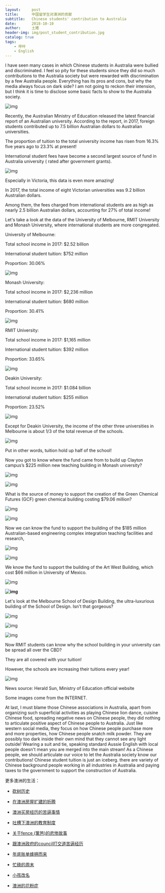 ```yaml
---
layout:     post
title:      中国留学生对澳洲的贡献
subtitle:   Chinese students' contribution to Australia
date:       2018-10-10
author:     土猪
header-img: img/post_student_contribution.jpg
catalog: true
tags:
    - 呼吁
    - English
---
```



I have seen many cases in which Chinese students in Australia were bullied and discriminated.  I feel so pity for these students since they did so much contributions to the Australia society but were rewarded with discrimination by a few Australia people.  Everything has its pros and cons, but why the media always focus on dark side?  I am not going to reckon their intension, but I think it is time to disclose some basic facts to show to the Australia society. 



![img](https://mmbiz.qpic.cn/mmbiz_jpg/VWuh0McGqclDEyyAmMVXfhHZVTVv0sZIIdnASJ6tJ1sD3E4IWKHc4LD4xHOkb4UVwAlrrbjbYQEs8zmtV6ibIbA/640?wx_fmt=jpeg&tp=webp&wxfrom=5&wx_lazy=1&wx_co=1)

Recently, the Australian Ministry of Education released the latest financial report of an Australian university. According to the report, in 2017, foreign students contributed up to 7.5 billion Australian dollars to Australian universities.



The proportion of tuition to the total university income has risen from 16.3% five years ago to 23.3% at present!



International student fees have become a second largest source of fund in Australia university ( rated after government grants).



![img](https://mmbiz.qpic.cn/mmbiz_png/VWuh0McGqclDEyyAmMVXfhHZVTVv0sZIHW1mL3ibicZaYAJOBZEPtzBbicAibQxYrtSCRWmILCXPt2n50NQ4som0qA/640?wx_fmt=png&tp=webp&wxfrom=5&wx_lazy=1&wx_co=1)



Especially in Victoria, this data is even more amazing!

In 2017, the total income of eight Victorian universities was 9.2 billion Australian dollars.



Among them, the fees charged from international students are as high as nearly 2.5 billion Australian dollars, accounting for 27% of total income!



Let's take a look at the data of the University of Melbourne, RMIT University and Monash University, where international students are more congregated.



University of Melbourne:



Total school income in 2017: $2.52 billion

International student tuition: $752 million

Proportion: 30.06%



![img](https://mmbiz.qpic.cn/mmbiz_jpg/VWuh0McGqclDEyyAmMVXfhHZVTVv0sZIibzqKhUZvlmjnXgl5qgw7ZaIO6yCOBfEbvZ0RlhmVltqFIw9KDVXUvg/640?wx_fmt=jpeg&tp=webp&wxfrom=5&wx_lazy=1&wx_co=1)



Monash University:



Total school income in 2017: $2,236 million

International student tuition: $680 million

Proportion: 30.41%



![img](https://mmbiz.qpic.cn/mmbiz_jpg/VWuh0McGqclDEyyAmMVXfhHZVTVv0sZIt56YJ2S266jwLic3ggFSoNKxDWAGdvNOPOp2xiaPPxTCPzcIJ8FGMk6w/640?wx_fmt=jpeg&tp=webp&wxfrom=5&wx_lazy=1&wx_co=1)



RMIT University:



Total school income in 2017: $1,165 million

International student tuition: $392 million

Proportion: 33.65%



![img](https://mmbiz.qpic.cn/mmbiz_jpg/VWuh0McGqclDEyyAmMVXfhHZVTVv0sZIfoVYe8tPicpbrZHDTtOqJJYWB0XcBHfv5DbwWURBLjtXd3rdMEca68g/640?wx_fmt=jpeg&tp=webp&wxfrom=5&wx_lazy=1&wx_co=1)





Deakin University:



Total school income in 2017: $1.084 billion

International student tuition: $255 million

Proportion: 23.52%





![img](https://mmbiz.qpic.cn/mmbiz_png/VWuh0McGqclDEyyAmMVXfhHZVTVv0sZIvAvlNFeAvUvPfkqq5ER8Cwk1fvGvkTCYTpymqtBrwlt4FeOv7XmATA/640?wx_fmt=png&tp=webp&wxfrom=5&wx_lazy=1&wx_co=1)





Except for Deakin University, the income of the other three universities in Melbourne is about 1/3 of the total revenue of the schools.



![img](https://mmbiz.qpic.cn/mmbiz_gif/VWuh0McGqclDEyyAmMVXfhHZVTVv0sZIaBS7P7ibF8ia3Sruo2yFhHyJ4ELUq6MgmAKxLbYiamBNCBiaACgSnd0b5w/640?wx_fmt=gif&tp=webp&wxfrom=5&wx_lazy=1)



Put in other words, tuition hold up half of the school!



Now you got to know where the fund came from to build up Clayton campus’s $225 million new teaching building  in Monash university?



![img](https://mmbiz.qpic.cn/mmbiz_jpg/VWuh0McGqclDEyyAmMVXfhHZVTVv0sZIZWy284axodIibHyTpvLlIcicDalKias9If5We2XyoQ7YgeEcT7p9qgdlA/640?wx_fmt=jpeg&tp=webp&wxfrom=5&wx_lazy=1&wx_co=1)





![img](https://mmbiz.qpic.cn/mmbiz_jpg/VWuh0McGqclDEyyAmMVXfhHZVTVv0sZIzpEC4GkPDvVIic2icicWAaia6iaUvzhiaBR1wrnc9w2xA3Fh4j5GPMmA1OqQ/640?wx_fmt=jpeg&tp=webp&wxfrom=5&wx_lazy=1&wx_co=1)



What is the source of money to support the creation of the Green Chemical Futures (GCF) green chemical building costing $79.06 million?



![img](https://mmbiz.qpic.cn/mmbiz_jpg/VWuh0McGqclDEyyAmMVXfhHZVTVv0sZIfxtDWiahYq5FNSicbbjAcpd792CrkpRz8wxbgy8xZibGLbzhdVmoZ0GYA/640?wx_fmt=jpeg&tp=webp&wxfrom=5&wx_lazy=1&wx_co=1)



![img](https://mmbiz.qpic.cn/mmbiz_jpg/VWuh0McGqclDEyyAmMVXfhHZVTVv0sZIxkS93Z9Niat7FFRLAicQLkUpPKXYdLnuur0oLpkEHJicIZ0jPGuQhDwVg/640?wx_fmt=jpeg&tp=webp&wxfrom=5&wx_lazy=1&wx_co=1)



Now we can know the fund to support the building of the $185 million Australian-based engineering complex integration teaching facilities and research,



![img](https://mmbiz.qpic.cn/mmbiz_jpg/VWuh0McGqclDEyyAmMVXfhHZVTVv0sZIT47vIRExz1D4cVBu2ekztLia8JdQdYBQOibqWLKickcibFCKW1kic6XHOvQ/640?wx_fmt=jpeg&tp=webp&wxfrom=5&wx_lazy=1&wx_co=1)

![img](https://mmbiz.qpic.cn/mmbiz_jpg/VWuh0McGqclDEyyAmMVXfhHZVTVv0sZISnsEBubwhGY4y5PJ1ATlf8iaaTh7N12IaO5dNkFqrpP4cPxzfxoLo4g/640?wx_fmt=jpeg&tp=webp&wxfrom=5&wx_lazy=1&wx_co=1)



We know the fund to support the building of the Art West Building, which cost $66 million in University of Mexico.



![img](https://mmbiz.qpic.cn/mmbiz_jpg/VWuh0McGqclDEyyAmMVXfhHZVTVv0sZIuYX0NBpicBZXWB9ia5jXCoVKBKTkoLdstfQrOGVqDEXt7yhvyouCmmkg/640?wx_fmt=jpeg&tp=webp&wxfrom=5&wx_lazy=1&wx_co=1)

**![img](https://mmbiz.qpic.cn/mmbiz_jpg/VWuh0McGqclDEyyAmMVXfhHZVTVv0sZIpA2bSlXiaK8dSvKygXzXRRm32xvFYHbWSjBN90VKZCsf8QmtCwI3UDg/640?wx_fmt=jpeg&tp=webp&wxfrom=5&wx_lazy=1&wx_co=1)**



Let's look at  the Melbourne School of Design Building, the ultra-luxurious building of the School of Design. Isn't that gorgeous? 



![img](https://mmbiz.qpic.cn/mmbiz_jpg/VWuh0McGqclDEyyAmMVXfhHZVTVv0sZINK9RhXYMMbGddrMXrJ9vObZ8Jvwda4STkEJ1ibzIKd0xQ19v25zHJlg/640?wx_fmt=jpeg&tp=webp&wxfrom=5&wx_lazy=1&wx_co=1)

![img](https://mmbiz.qpic.cn/mmbiz_jpg/VWuh0McGqclDEyyAmMVXfhHZVTVv0sZIrU6rqg2Qibc4rJpDxLULBa8JVO2dUpTRO0LNVIMFLqb0XLVhSyu9O3g/640?wx_fmt=jpeg&tp=webp&wxfrom=5&wx_lazy=1&wx_co=1)

![img](https://mmbiz.qpic.cn/mmbiz_jpg/VWuh0McGqclDEyyAmMVXfhHZVTVv0sZItxwd5PD9kSxmxXmMbIQGic0JRfUILLnSiauYFjrLCKysQEUXicBLDWaQA/640?wx_fmt=jpeg&tp=webp&wxfrom=5&wx_lazy=1&wx_co=1)



Now RMIT students can know why  the school building in your university can be spread all over the CBD?

They are all covered with your tuition!



However, the schools are increasing their tuitions every year!

![img](https://mmbiz.qpic.cn/mmbiz_gif/VWuh0McGqclDEyyAmMVXfhHZVTVv0sZIJQtaiarVGyfEWIcrEMswRs8iciabjSGysjlpk7JbgUQNfJeYpzSywHSFw/640?wx_fmt=gif&tp=webp&wxfrom=5&wx_lazy=1)

News source: Herald Sun, Ministry of Education official website

Some images come from the INTERNET.



At last, I must blame those Chinese associations in Australia, apart from organizing such superficial activities as playing Chinese lion dance, cuisine Chinese food,  spreading negative news on Chinese people, they did nothing to articulate positive aspect of Chinese people to Australia. Just like western social media, they focus on how Chinese people purchase more and more properties, how Chinese people snatch milk powder. They are possibly too dark inside their own mind that they cannot see any light outside!  Wearing a suit and tie,  speaking standard Aussie English with local people doesn't mean you are merged into the main stream!  As a Chinese people, we should articulate our voice to let the Australia society know our contributions!  Chinese student tuition is just an iceberg. there are variety of Chinese background people working in all industries in Australia and paying taxes to the government to support the construction of Australia. 




更多澳洲的生活：

- [砍树历史](http://livinginau.life/2019/12/29/%E7%A0%8D%E6%A0%91%E5%8E%86%E5%8F%B2/)

- [在澳洲房屋扩建的折腾](http://livinginau.life/2020/03/26/%E5%9C%A8%E6%BE%B3%E6%B4%B2%E6%88%BF%E5%B1%8B%E6%89%A9%E5%BB%BA%E7%9A%84%E6%8A%98%E8%85%BE/)

- 
  [澳洲买房经历的苦逼事情](http://livinginau.life/2019/12/18/%E6%BE%B3%E6%B4%B2%E4%B9%B0%E6%88%BF%E7%BB%8F%E5%8E%86%E7%9A%84%E8%8B%A6%E9%80%BC%E4%BA%8B%E6%83%85/)

- 
  [吐槽下澳洲的教育制度](http://livinginau.life/2019/12/13/%E5%90%90%E6%A7%BD%E6%BE%B3%E6%B4%B2%E6%95%99%E8%82%B2%E5%88%B6%E5%BA%A6/)

- [关于fence (篱笆)的悲惨故事](http://livinginau.life/2019/12/01/%E5%85%B3%E4%BA%8Efence%E7%9A%84%E6%82%B2%E6%83%A8%E6%95%85%E4%BA%8B/)

- [跟澳洲政府的council打交道苦逼经历](http://livinginau.life/2019/11/29/%E8%B7%9F%E6%BE%B3%E6%B4%B2%E6%94%BF%E5%BA%9C%E7%9A%84council%E6%89%93%E4%BA%A4%E9%81%93%E8%8B%A6%E9%80%BC%E7%BB%8F%E5%8E%86/)

- [年底账单蜂拥而来](http://livinginau.life/2019/11/29/%E8%B4%A6%E5%8D%95%E8%9C%82%E6%8B%A5%E8%80%8C%E6%9D%A5/)

- [忙碌的周末](http://livinginau.life/2019/11/12/%E5%BF%99%E7%A2%8C%E7%9A%84%E5%91%A8%E6%9C%AB/)

- [小孩改名](http://livinginau.life/2019/11/10/%E5%B0%8F%E5%AD%A9%E6%94%B9%E5%90%8D/)

- [澳洲的花粉症](http://livinginau.life/2018/08/10/%E6%BE%B3%E6%B4%B2%E7%9A%84%E8%8A%B1%E7%B2%89%E7%97%87/)





